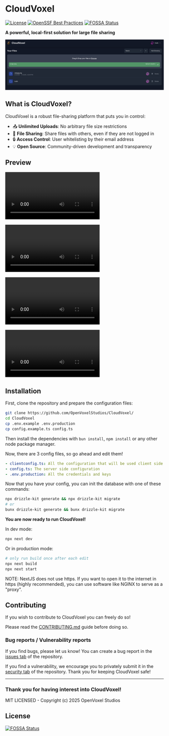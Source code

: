 # CloudVoxel
[![License](https://img.shields.io/badge/license-MIT-green)](LICENSE)
[![OpenSSF Best Practices](https://www.bestpractices.dev/projects/9876/badge)](https://www.bestpractices.dev/projects/9876)
[![FOSSA Status](https://app.fossa.com/api/projects/git%2Bgithub.com%2FOpenVoxelStudios%2FCloudVoxel.svg?type=shield)](https://app.fossa.com/projects/git%2Bgithub.com%2FOpenVoxelStudios%2FCloudVoxel?ref=badge_shield)

**A powerful, local-first solution for large file sharing**

![CloudVoxel Interface](/.github/assets/mainpage.png)

## What is CloudVoxel?

CloudVoxel is a robust file-sharing platform that puts you in control:

- 📤 **Unlimited Uploads**: No arbitrary file size restrictions
- 🔗 **File Sharing**: Share files with others, even if they are not logged in
- 🔒 **Access Control**: User whitelisting by their email address
- 💡 **Open Source**: Community-driven development and transparency

## Preview

<video src="https://github.com/user-attachments/assets/9d8434b2-12da-4586-b928-f75caedaded3" alt="Login Providers"></video>

<video src="https://github.com/user-attachments/assets/96a27c3f-b76e-4604-aaff-1c6fd81076d3" alt="Use Folders"></video>

<video src="https://github.com/user-attachments/assets/132b2e5b-fd70-4104-8756-6e094cd85895" alt="Rename and Move"></video>

<video src="https://github.com/user-attachments/assets/90ebe6a5-94a9-4caf-a035-690aee5da667" alt="Share Files"></video>

## Installation

First, clone the repository and prepare the configuration files:
```bash
git clone https://github.com/OpenVoxelStudios/CloudVoxel/
cd CloudVoxel
cp .env.example .env.production
cp config.example.ts config.ts
```

Then install the dependencies with `bun install`, `npm install` or any other node package manager.

Now, there are 3 config files, so go ahead and edit them!
```yaml
- clientconfig.ts: All the configuration that will be used client side
- config.ts: The server side configuration
- .env.production: All the credentials and keys
```

Now that you have your config, you can init the database with one of these commands:
```bash
npx drizzle-kit generate && npx drizzle-kit migrate
# or
bunx drizzle-kit generate && bunx drizzle-kit migrate
```

**You are now ready to run CloudVoxel!**

In dev mode:
```bash
npx next dev
```

Or in production mode:
```bash
# only run build once after each edit
npx next build
npx next start
```

NOTE: NextJS does not use https. If you want to open it to the internet in https (highly recommended), you can use software like NGINX to serve as a "proxy".

## Contributing

If you wish to contribute to CloudVoxel you can freely do so!

Please read the [CONTRIBUTING.md](/CONTRIBUTING.md) guide before doing so.

### Bug reports / Vulnerability reports

If you find bugs, please let us know! You can create a bug report in the [issues tab](https://github.com/OpenVoxelStudios/CloudVoxel/issues) of the repository.

If you find a vulnerability, we encourage you to privately submit it in the [security tab](https://github.com/OpenVoxelStudios/CloudVoxel/security) of the repository. Thank you for keeping CloudVoxel safe!

---

### Thank you for having interest into CloudVoxel!
MIT LICENSED - Copyright (c) 2025 OpenVoxel Studios

## License
[![FOSSA Status](https://app.fossa.com/api/projects/git%2Bgithub.com%2FOpenVoxelStudios%2FCloudVoxel.svg?type=large)](https://app.fossa.com/projects/git%2Bgithub.com%2FOpenVoxelStudios%2FCloudVoxel?ref=badge_large)